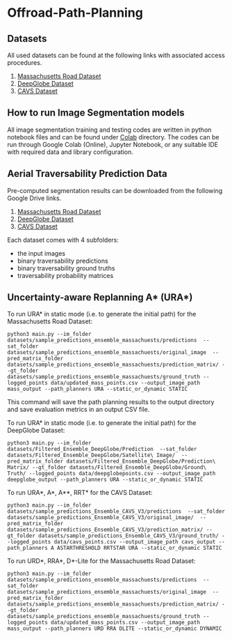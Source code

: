 # Offroad-Path-Planning

## Datasets

All used datasets can be found at the following links with associated access procedures. 

1. [Massachusetts Road Dataset](https://www.kaggle.com/datasets/balraj98/massachusetts-roads-dataset)
2. [DeepGlobe Dataset](https://www.kaggle.com/datasets/balraj98/deepglobe-road-extraction-dataset)
3. [CAVS Dataset](https://www.kaggle.com/datasets/mitrashaswata/msstate-cavs-off-road-aerial-images)


## How to run Image Segmentation models

All image segmentation training and testing codes are written in python notebook files and can be found under [Colab](https://github.com/shaswata09/Offroad-Path-Planning/tree/main/Colab) directory. The codes can be run through Google Colab (Online), Jupyter Notebook, or any suitable IDE with required data and library configuration.

## Aerial Traversability Prediction Data

Pre-computed segmentation results can be downloaded from the following Google Drive links. 

1. [Massachusetts Road Dataset](https://drive.google.com/drive/folders/1c9Wkf4DRLSn3JyNIC06im05jlshSLAoo)
2. [DeepGlobe Dataset](https://drive.google.com/drive/folders/1_rOJaJplyK_rslAu2TQAsZMtyGNWBiR7)
3. [CAVS Dataset](https://drive.google.com/drive/folders/179PggCbNTn1d1Uibq2OvZ_zkb2lkzg2w)

Each dataset comes with 4 subfolders:
* the input images
* binary traversability predictions
* binary traversability ground truths
* traversability probability matrices

## Uncertainty-aware Replanning A\* (URA\*)

To run URA\* in static mode (i.e. to generate the initial path) for the Massachusetts Road Dataset:
    
    python3 main.py --im_folder datasets/sample_predictions_ensemble_massachuests/predictions  --sat_folder datasets/sample_predictions_ensemble_massachuests/original_image  --pred_matrix_folder datasets/sample_predictions_ensemble_massachuests/prediction_matrix/ --gt_folder datasets/sample_predictions_ensemble_massachuests/ground_truth --logged_points data/updated_mass_points.csv --output_image_path mass_output --path_planners URA --static_or_dynamic STATIC

This command will save the path planning results to the output directory and save evaluation metrics in an output CSV file.

To run URA\* in static mode (i.e. to generate the initial path) for the DeepGlobe Dataset:

    python3 main.py --im_folder datasets/Filtered_Ensemble_DeepGlobe/Prediction  --sat_folder datasets/Filtered_Ensemble_DeepGlobe/Satellite\ Image/  --pred_matrix_folder datasets/Filtered_Ensemble_DeepGlobe/Prediction\ Matrix/ --gt_folder datasets/Filtered_Ensemble_DeepGlobe/Ground\ Truth/ --logged_points data/deepglobepoints.csv --output_image_path deepglobe_output --path_planners URA --static_or_dynamic STATIC    

To run URA\*, A\*, A\*\*, RRT\* for the CAVS Dataset:

    python3 main.py --im_folder datasets/sample_predictions_Ensemble_CAVS_V3/predictions  --sat_folder datasets/sample_predictions_Ensemble_CAVS_V3/original_image/  --pred_matrix_folder datasets/sample_predictions_Ensemble_CAVS_V3/prediction_matrix/ --gt_folder datasets/sample_predictions_Ensemble_CAVS_V3/ground_truth/ --logged_points data/cavs_points.csv --output_image_path cavs_output --path_planners A ASTARTHRESHOLD RRTSTAR URA --static_or_dynamic STATIC

To run URD\*, RRA\*, D\*-Lite for the Massachusetts Road Dataset:

    python3 main.py --im_folder datasets/sample_predictions_ensemble_massachuests/predictions  --sat_folder datasets/sample_predictions_ensemble_massachuests/original_image  --pred_matrix_folder datasets/sample_predictions_ensemble_massachuests/prediction_matrix/ --gt_folder datasets/sample_predictions_ensemble_massachuests/ground_truth --logged_points data/updated_mass_points.csv --output_image_path mass_output --path_planners URD RRA DLITE --static_or_dynamic DYNAMIC

